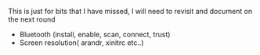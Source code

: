 This is just for bits that I have missed, I will need to revisit and document on the next round

- Bluetooth (install, enable, scan, connect, trust)
- Screen resolution( arandr, xinitrc etc..)

